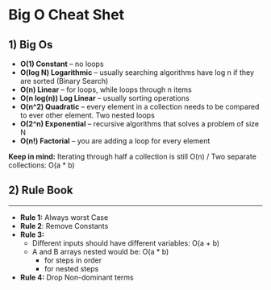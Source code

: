 # Big O Cheat Shet

## 1) Big Os

- **O(1) Constant** – no loops
- **O(log N) Logarithmic** – usually searching algorithms have log n if they are sorted (Binary Search)
- **O(n) Linear** – for loops, while loops through n items
- **O(n log(n)) Log Linear** – usually sorting operations
- **O(n^2) Quadratic** – every element in a collection needs to be compared to ever other element. Two nested loops
- **O(2^n) Exponential** – recursive algorithms that solves a problem of size N
- **O(n!) Factorial** – you are adding a loop for every element

**Keep in mind:** Iterating through half a collection is still O(n) / Two separate collections: O(a * b)

## **2) Rule Book**
----
- **Rule 1:** Always worst Case
- **Rule 2**: Remove Constants
- **Rule 3:**
  - Different inputs should have different variables: O(a + b)
  - A and B arrays nested would be: O(a * b)
    - for steps in order
    - for nested steps
- **Rule 4:** Drop Non-dominant terms

